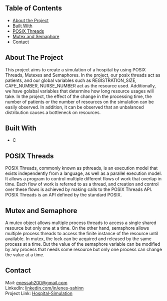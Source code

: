 ## Table of Contents

* [About the Project](#about-the-project)
* [Built With](#built-with)
* [POSIX Threads](#posix-threads)
* [Mutex and Semaphore](#mutex-and-semaphore)
* [Contact](#contact)

## About The Project

This project aims to create a simulation of a hospital by using POSIX Threads, Mutexes and Semaphores. In the project, our posix threads act as patients, and our global variables such as REGISTRATION_SIZE, CAFE_NUMBER, NURSE_NUMBER act as the resource used. Additionally, we have golabal variables that determine how long resource usages will take. In the project, the effect of the change in the processing time, the number of patients or the number of resources on the simulation can be easily observed. In addition, it can be observed that an unbalanced distribution causes a bottleneck on resources.

## Built With

* C

## POSIX Threads

POSIX Threads, commonly known as pthreads, is an execution model that exists independently from a language, as well as a parallel execution model. It allows a program to control multiple different flows of work that overlap in time. Each flow of work is referred to as a thread, and creation and control over these flows is achieved by making calls to the POSIX Threads API. POSIX Threads is an API defined by the standard POSIX.

## Mutex and Semaphore

A mutex object allows multiple process threads to access a single shared resource but only one at a time. On the other hand, semaphore allows multiple process threads to access the finite instance of the resource until available.
In mutex, the lock can be acquired and released by the same process at a time. But the value of the semaphore variable can be modified by any process that needs some resource but only one process can change the value at a time.

## Contact
Mail: enessah200@gmail.com\
LinkedIn: [linkedin.com/in/enes-sahinn](https://www.linkedin.com/in/enes-sahinn/)\
Project Link: [Hospital-Simulation](https://github.com/enes-sahinn/Hospital-Simulation)

